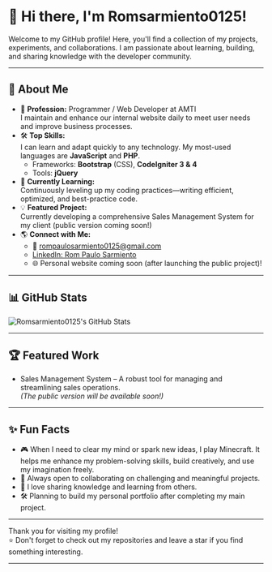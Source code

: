 # 👋 Hi there, I'm Romsarmiento0125!

Welcome to my GitHub profile! Here, you'll find a collection of my projects, experiments, and collaborations. I am passionate about learning, building, and sharing knowledge with the developer community.

---

## 🚀 About Me

- 💼 **Profession:** Programmer / Web Developer at AMTI  
  I maintain and enhance our internal website daily to meet user needs and improve business processes.
- 🛠️ **Top Skills:**  
  I can learn and adapt quickly to any technology. My most-used languages are **JavaScript** and **PHP**.  
  - Frameworks: **Bootstrap** (CSS), **CodeIgniter 3 & 4**
  - Tools: **jQuery**
- 🌱 **Currently Learning:**  
  Continuously leveling up my coding practices—writing efficient, optimized, and best-practice code.
- 💡 **Featured Project:**  
  Currently developing a comprehensive Sales Management System for my client (public version coming soon!)
- 🌎 **Connect with Me:**  
  - 📧 [rompaulosarmiento0125@gmail.com](mailto:rompaulosarmiento0125@gmail.com)
  - [LinkedIn: Rom Paulo Sarmiento](https://www.linkedin.com/in/rom-paulo-sarmiento-461688146/)
  - 🌐 Personal website coming soon (after launching the public project)!

---

## 📊 GitHub Stats

![Romsarmiento0125's GitHub Stats](https://github-readme-stats.vercel.app/api?username=romsarmiento0125&show_icons=true&theme=radical)

---

## 🏆 Featured Work

- Sales Management System – A robust tool for managing and streamlining sales operations.  
  *(The public version will be available soon!)*

---

## ✨ Fun Facts

- 🎮 When I need to clear my mind or spark new ideas, I play Minecraft. It helps me enhance my problem-solving skills, build creatively, and use my imagination freely.
- 🎯 Always open to collaborating on challenging and meaningful projects.
- 🤝 I love sharing knowledge and learning from others.
- 🛠️ Planning to build my personal portfolio after completing my main project.

---

Thank you for visiting my profile!  
⭐️ Don't forget to check out my repositories and leave a star if you find something interesting.

---

<!-- This README is tailored to reflect my journey and growth. Stay tuned for more updates! -->
